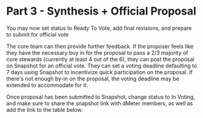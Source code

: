 # Part 3 - Synthesis + Official Proposal

You may now set status to Ready To Vote, add final revisions, and prepare to submit for official vote

&#x20;

The core team can then provide further feedback. If the proposer feels like they have the necessary buy in for the proposal to pass a 2/3 majority of core stewards (currently at least 4 out of the 6), they can post the proposal on Snapshot for an official vote. They can set a voting deadline defaulting to 7 days using Snapshot to incentivize quick participation on the proposal. If there's not enough by-in on the proposal, the voting deadline may be extended to accommodate for it.

&#x20;

Once proposal has been submitted to Snapshot, change status to In Voting, and make sure to share the snapshot link with dMeter members, as well as add the link to the table below.
